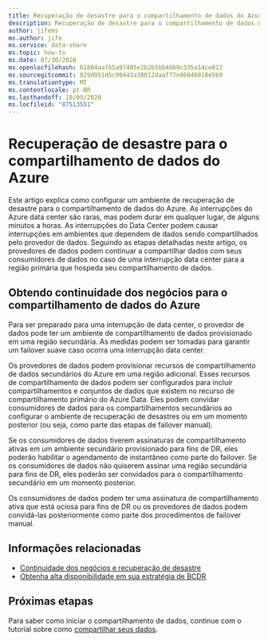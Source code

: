 ```yaml
---
title: Recuperação de desastre para o compartilhamento de dados do Azure
description: Recuperação de desastre para o compartilhamento de dados do Azure
author: jifems
ms.author: jife
ms.service: data-share
ms.topic: how-to
ms.date: 07/30/2020
ms.openlocfilehash: 61804aaf65a97485e2b2b5bb4869c335a14ce812
ms.sourcegitcommit: 829d951d5c90442a38012daaf77e86046018e5b9
ms.translationtype: MT
ms.contentlocale: pt-BR
ms.lasthandoff: 10/09/2020
ms.locfileid: "87513551"
---
```

# <a name="disaster-recovery-for-azure-data-share"></a>Recuperação de desastre para o compartilhamento de dados do Azure

Este artigo explica como configurar um ambiente de recuperação de desastre para o compartilhamento de dados do Azure. As interrupções do Azure data center são raras, mas podem durar em qualquer lugar, de alguns minutos a horas. As interrupções do Data Center podem causar interrupções em ambientes que dependem de dados sendo compartilhados pelo provedor de dados. Seguindo as etapas detalhadas neste artigo, os provedores de dados podem continuar a compartilhar dados com seus consumidores de dados no caso de uma interrupção data center para a região primária que hospeda seu compartilhamento de dados. 

## <a name="achieving-business-continuity-for-azure-data-share"></a>Obtendo continuidade dos negócios para o compartilhamento de dados do Azure

Para ser preparado para uma interrupção de data center, o provedor de dados pode ter um ambiente de compartilhamento de dados provisionado em uma região secundária. As medidas podem ser tomadas para garantir um failover suave caso ocorra uma interrupção data center. 

Os provedores de dados podem provisionar recursos de compartilhamento de dados secundários do Azure em uma região adicional. Esses recursos de compartilhamento de dados podem ser configurados para incluir compartilhamentos e conjuntos de dados que existem no recurso de compartilhamento primário do Azure Data. Eles podem convidar consumidores de dados para os compartilhamentos secundários ao configurar o ambiente de recuperação de desastres ou em um momento posterior (ou seja, como parte das etapas de failover manual).

Se os consumidores de dados tiverem assinaturas de compartilhamento ativas em um ambiente secundário provisionado para fins de DR, eles poderão habilitar o agendamento de instantâneo como parte do failover. Se os consumidores de dados não quiserem assinar uma região secundária para fins de DR, eles poderão ser convidados para o compartilhamento secundário em um momento posterior. 

Os consumidores de dados podem ter uma assinatura de compartilhamento ativa que está ociosa para fins de DR ou os provedores de dados podem convidá-las posteriormente como parte dos procedimentos de failover manual. 

## <a name="related-information"></a>Informações relacionadas

- [Continuidade dos negócios e recuperação de desastre](https://docs.microsoft.com/azure/best-practices-availability-paired-regions)
- [Obtenha alta disponibilidade em sua estratégia de BCDR](https://docs.microsoft.com/azure/architecture/solution-ideas/articles/build-high-availability-into-your-bcdr-strategy)

## <a name="next-steps"></a>Próximas etapas

Para saber como iniciar o compartilhamento de dados, continue com o tutorial sobre como [compartilhar seus dados](share-your-data.md).




